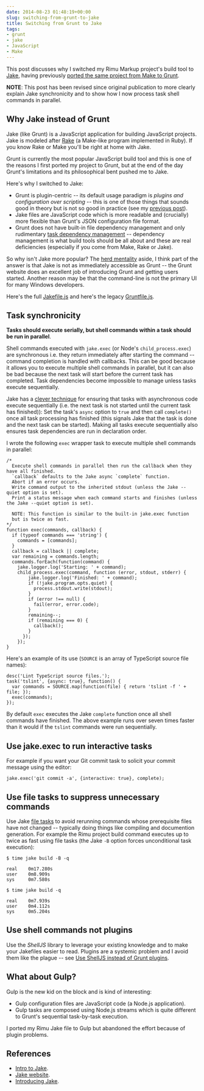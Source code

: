 ```yaml
---
date: 2014-08-23 01:48:19+00:00
slug: switching-from-grunt-to-jake
title: Switching from Grunt to Jake
tags:
- grunt
- jake
- JavaScript
- Make
---
```


This post discusses why I switched my Rimu Markup project's build tool to [Jake](http://jakejs.com/), having previously [ported the same project from Make to Grunt](/posts/porting-from-make-to-grunt/).

<!--more-->

**NOTE**: This post has been revised since original publication to more clearly explain Jake synchronicity and to show how I now process task shell commands in parallel.


## Why Jake instead of Grunt

Jake (like Grunt) is a JavaScript application for building JavaScript projects. Jake is modeled after [Rake](https://github.com/jimweirich/rake) (a Make-like program implemented in Ruby). If you know Rake or Make you'll be right at home with Jake.

Grunt is currently the most popular JavaScript build tool and this is one of the reasons I first ported my project to Grunt, but at the end of the day Grunt's limitations and its philosophical bent pushed me to Jake.

Here's why I switched to Jake:

  * Grunt is plugin-centric -- its default usage paradigm is _plugins and configuration over scripting_ -- this is one of those things that sounds good in theory but is not so good in practice (see my [previous post](/posts/porting-from-make-to-grunt/)). 
  * Jake files are JavaScript code which is more readable and (crucially) more flexible than Grunt's JSON configuration file format. 
  * Grunt does not have built-in file dependency management and only rudimentary [task dependency management](https://github.com/gruntjs/grunt/issues/968) -- dependency management is what build tools should be all about and these are real deficiencies (especially if you come from Make, Rake or Jake). 

So why isn't Jake more popular? The [herd mentality](http://en.wikipedia.org/wiki/Herd_mentality) aside, I think part of the answer is that Jake is not as immediately accessible as Grunt -- the Grunt website does an excellent job of introducing Grunt and getting users started. Another reason may be that the command-line is not the primary UI for many Windows developers.

Here's the full [Jakefile.js](https://github.com/srackham/rimu/blob/v3.0.10/Jakefile.js) and here's the legacy [Gruntfile.js](https://github.com/srackham/rimu/blob/c1e37b408e0a31d4051229654c2331c6cbc9a49b/Gruntfile.js).

## Task synchronicity

**Tasks should execute serially, but shell commands within a task should be run in parallel**.

Shell commands executed with `jake.exec` (or Node's `child_process.exec`) are synchronous i.e. they return immediately after starting the command -- command completion is handled with callbacks. This can be good because it allows you to execute multiple shell commands in parallel, but it can also be bad because the next task will start before the current task has completed.  Task dependencies become impossible to manage unless tasks execute sequentially.

Jake has a [clever technique](http://jakejs.com/docs#tasks) for ensuring that tasks with asynchronous code execute sequentially (i.e. the next task is not started until the current task has finished)): Set the task's `async` option to `true` and then call `complete()` once all task processing has finished (this signals Jake that the task is done and the next task can be started). Making all tasks execute sequentially also ensures task dependencies are run in declaration order.

I wrote the following `exec` wrapper task to execute multiple shell commands in parallel:
    
    /*
      Execute shell commands in parallel then run the callback when they have all finished.
      `callback` defaults to the Jake async `complete` function.
      Abort if an error occurs.
      Write command output to the inherited stdout (unless the Jake --quiet option is set).
      Print a status message when each command starts and finishes (unless the Jake --quiet option is set).
    
      NOTE: This function is similar to the built-in jake.exec function
      but is twice as fast.
    */
    function exec(commands, callback) {
      if (typeof commands === 'string') {
        commands = [commands];
      }
      callback = callback || complete;
      var remaining = commands.length;
      commands.forEach(function(command) {
        jake.logger.log('Starting: ' + command);
        child_process.exec(command, function (error, stdout, stderr) {
            jake.logger.log('Finished: ' + command);
            if (!jake.program.opts.quiet) {
              process.stdout.write(stdout);
            }
            if (error !== null) {
              fail(error, error.code);
            }
            remaining--;
            if (remaining === 0) {
              callback();
            }
          });
        });
    }


 

Here's an example of its use (`SOURCE` is an array of TypeScript source file names):
    
    desc('Lint TypeScript source files.');
    task('tslint', {async: true}, function() {
      var commands = SOURCE.map(function(file) { return 'tslint -f ' + file; });
      exec(commands);
    });


 

By default `exec` executes the Jake `complete` function once all shell commands have finished. The above example runs over seven times faster than it would if the `tslint` commands were run sequentially.

## Use jake.exec to run interactive tasks

For example if you want your Git commit task to solicit your commit message using the editor:
    
    jake.exec('git commit -a', {interactive: true}, complete);


## Use file tasks to suppress unnecessary commands

Use Jake [file tasks](http://jakejs.com/docs#tasks_file-tasks) to avoid rerunning commands whose prerequisite files have not changed -- typically doing things like compiling and documention generation. For example the Rimu project build command executes up to twice as fast using file tasks (the Jake `-B` option forces unconditional task execution):
    
    $ time jake build -B -q
    
    real    0m17.280s
    user    0m8.909s
    sys     0m7.580s
    
    $ time jake build -q
    
    real    0m7.939s
    user    0m4.112s
    sys     0m5.204s


## Use shell commands not plugins

Use the _ShellJS_ library to leverage your existing knowledge and to make your Jakefiles easier to read.  Plugins are a systemic problem and I avoid them like the plague -- see [Use ShellJS instead of Grunt plugins](/posts/porting-from-make-to-grunt/).

## What about Gulp?

Gulp is the new kid on the block and is kind of interesting:

  * Gulp configuration files are JavaScript code (a Node.js application). 
  * Gulp tasks are composed using Node.js streams which is quite different to Grunt's sequential task-by-task execution. 

I ported my Rimu Jake file to Gulp but abandoned the effort because of plugin problems.

## References

  * [Intro to Jake](http://howtonode.org/intro-to-jake). 
  * [Jake website](http://jakejs.com/). 
  * [Introducing Jake](http://www.cappuccino-project.org/blog/2010/04/introducing-jake-a-build-tool-for-javascript.html). 
